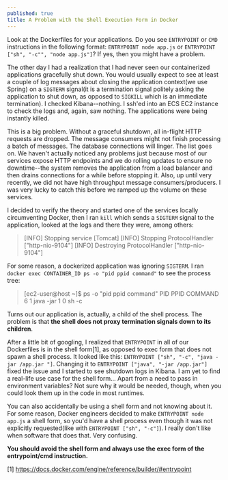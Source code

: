 ```yaml
---
published: true
title: A Problem with the Shell Execution Form in Docker
---
```

Look at the Dockerfiles for your applications. Do you see `ENTRYPOINT` or `CMD` instructions in the following format: `ENTRYPOINT node app.js` or `ENTRYPOINT ["sh", "-c"", "node app.js"]`? If yes, then you might have a problem.

The other day I had a realization that I had never seen our containerized applications gracefully shut down. You would usually expect to see at least a couple of log messages about closing the application context(we use Spring) on a `SIGTERM` signal(it is a termination signal politely asking the application to shut down, as opposed to `SIGKILL` which is an immediate termination). I checked Kibana--nothing. I ssh'ed into an ECS EC2 instance to check the logs and, again, saw nothing. The applications were being instantly killed.

This is a big problem. Without a graceful shutdown, all in-flight HTTP requests are dropped. The message consumers might not finish processing a batch of messages. The database connections will linger. The list goes on. We haven't actually noticed any problems just because most of our services expose HTTP endpoints and we do rolling updates to ensure no downtime--the system removes the application from a load balancer and then drains connections for a while before stopping it. Also, up until very recently, we did not have high throughput message consumers/producers. I was very lucky to catch this before we ramped up the volume on these services.

I decided to verify the theory and started one of the services locally circumventing Docker, then I ran `kill` which sends a `SIGTERM` signal to the application, looked at the logs and there they were, among others:

>[INFO] Stopping service [Tomcat]
>[INFO] Stopping ProtocolHandler ["http-nio-9104"]
>[INFO] Destroying ProtocolHandler ["http-nio-9104"]

For some reason, a dockerized application was ignoring `SIGTERM`. I ran `docker exec CONTAINER_ID ps -o "pid ppid command"` to see the process tree:
>[ec2-user@host ~]$ ps -o "pid ppid command"
>  PID  PPID     COMMAND
>    6     1   java -jar
>    1     0   sh -c  

Turns out our application is, actually, a child of the shell process. The problem is that **the shell does not proxy termination signals down to its children**.

After a little bit of googling, I realized that `ENTRYPOINT` in all of our Dockerfiles is in the shell form[1], as opposed to exec form that does not spawn a shell process. It looked like this:
`ENTRYPOINT ["sh", "-c", "java -jar /app.jar "]`. Changing it to `ENTRYPOINT ["java", "-jar /app.jar"]` fixed the issue and I started to see shutdown logs in Kibana. I am yet to find a real-life use case for the shell form... Apart from a need to pass in environment variables? Not sure why it would be needed, though, when you could look them up in the code in most runtimes.

You can also accidentally be using a shell form and not knowing about it. For some reason, Docker engineers decided to make `ENTRYPOINT node app.js` a shell form, so you'd have a shell process even though it was not explicitly requested(like with `ENTRYPOINT ["sh", "-c"]`). I really don't like when software that does that. Very confusing.

**You should avoid the shell form and always use the exec form of the entrypoint/cmd instruction.**


[1] https://docs.docker.com/engine/reference/builder/#entrypoint